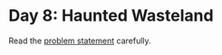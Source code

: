 # Day 8: Haunted Wasteland

Read the [problem statement](https://adventofcode.com/2023/day/8) carefully.
